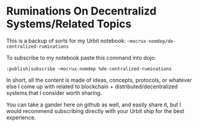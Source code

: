 #  Ruminations On Decentralizd Systems/Related Topics

This is a backup of sorts for my Urbit notebook: `~mocrux-nomdep/de-centralized-ruminations`

To subscribe to my notebook paste this command into dojo:

```
:publish|subscribe ~mocrux-nomdep %de-centralized-ruminations
```

In short, all the content is made of ideas, concepts, protocols, or whatever else I come up with related to blockchain + distributed/decentralized systems that I consider worth sharing.

You can take a gander here on github as well, and easily share it, but I would recommend subscribing directly with your Urbit ship for the best experience.
